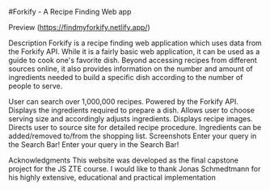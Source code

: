#Forkify - A Recipe Finding Web app 

Preview (https://findmyforkify.netlify.app/)

Description
 Forkify is a recipe finding web application which uses data from the Forkify API. While it is a fairly basic web application, it can be used as a guide to cook one's favorite dish. Beyond accessing recipes from different sources online, it also provides information on the number and amount of ingredients needed to build a specific dish according to the number of people to serve. 


User can search over 1,000,000 recipes.
Powered by the Forkify API.
Displays the ingredients required to prepare a dish.
Allows user to choose serving size and accordingly adjusts ingredients.
Displays recipe images.
Directs user to source site for detailed recipe procedure.
Ingredients can be added/removed to/from the shopping list.
Screenshots
Enter your query in the Search Bar! Enter your query in the Search Bar!



Acknowledgments
This website was developed as the final capstone project for the JS ZTE course.
I would like to thank Jonas Schmedtmann for his highly extensive, educational and practical implementation
